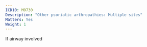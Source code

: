 ```yaml
---
ICD10: M0730
Description: "Other psoriatic arthropathies: Multiple sites"
Matters: Yes
Weight: 1
---
```

If airway involved
